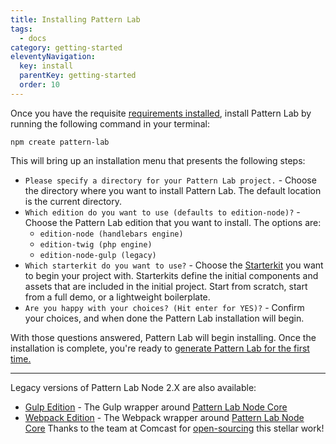 ```yaml
---
title: Installing Pattern Lab
tags:
  - docs
category: getting-started
eleventyNavigation:
  key: install
  parentKey: getting-started
  order: 10
---
```


Once you have the requisite [requirements installed](/docs/requirements), install Pattern Lab by running the following command in your terminal:

```
npm create pattern-lab
```

This will bring up an installation menu that presents the following steps:

- `Please specify a directory for your Pattern Lab project.` - Choose the directory where you want to install Pattern Lab. The default location is the current directory.
- `Which edition do you want to use (defaults to edition-node)?` - Choose the Pattern Lab edition that you want to install. The options are:
  - `edition-node (handlebars engine)`
  - `edition-twig (php engine)`
  - `edition-node-gulp (legacy)`
- `Which starterkit do you want to use?` - Choose the <a href="/docs/advanced-starterkits.html">Starterkit</a> you want to begin your project with. Starterkits define the initial components and assets that are included in the initial project. Start from scratch, start from a full demo, or a lightweight boilerplate.
- `Are you happy with your choices? (Hit enter for YES)?` - Confirm your choices, and when done the Pattern Lab installation will begin.

With those questions answered, Pattern Lab will begin installing. Once the installation is complete, you're ready to <a href="/docs/generating-pattern-lab.html">generate Pattern Lab for the first time.</a>

---

Legacy versions of Pattern Lab Node 2.X are also available:

- <a class="link-desc-list__link" href="https://github.com/pattern-lab/edition-node-gulp/releases/tag/v1.3.4">Gulp Edition</a> - The Gulp wrapper around <a href="https://github.com/pattern-lab/patternlab-node/tree/master/packages/core">Pattern Lab Node Core</a>
- <a class="link-desc-list__link" href="https://github.com/Comcast/patternlab-edition-node-webpack">Webpack Edition</a> - The Webpack wrapper around <a href="https://github.com/pattern-lab/patternlab-node/tree/master/packages/core">Pattern Lab Node Core</a> Thanks to the team at Comcast for <a href="https://comcast.github.io">open-sourcing</a> this stellar work!
